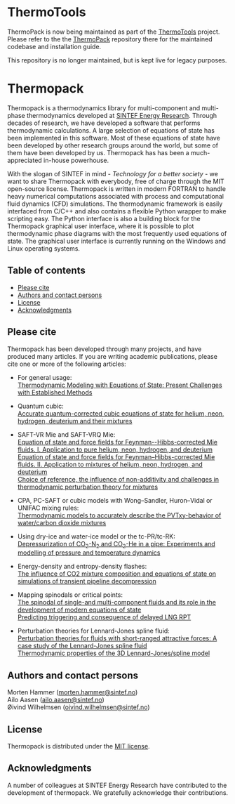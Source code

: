 # ThermoTools
ThermoPack is now being maintained as part of the [ThermoTools](https://github.com/thermotools) project. Please refer to the the [ThermoPack](https://github.com/thermotools/thermopack) repository there for the maintained codebase and installation guide.

This repository is no longer maintained, but is kept live for legacy purposes.
# Thermopack
Thermopack is a thermodynamics library for multi-component and multi-phase
thermodynamics developed at [SINTEF Energy
Research](https://www.sintef.no/en/sintef-energy/). Through decades of research,
we have developed a software that performs thermodynamic calculations. A large
selection of equations of state has been implemented in this software. Most of
these equations of state have been developed by other research groups around
the world, but some of them have been developed by us. Thermopack has has been
a much-appreciated in-house powerhouse.

With the slogan of SINTEF in mind - *Technology for a better society* - we want
to share Thermopack with everybody, free of charge through the MIT open-source
license. Thermopack is written in modern FORTRAN to handle heavy numerical
computations associated with process and computational fluid dynamics (CFD)
simulations. The thermodynamic framework is easily interfaced from C/C++ and
also contains a flexible Python wrapper to make scripting easy. The Python
interface is also a building block for the Thermopack graphical user interface,
where it is possible to plot thermodynamic phase diagrams with the most
frequently used equations of state. The graphical user interface is currently
running on the Windows and Linux operating systems.

## Table of contents

  * [Please cite](#please-cite)
  * [Authors and contact persons](#authors-and-contact-persons)
  * [License](#license)
  * [Acknowledgments](#acknowledgments)
## Please cite
Thermopack has been developed through many projects, and have produced many
articles. If you are writing academic publications, please cite one or more of
the following articles:

- For general usage:  
[Thermodynamic Modeling with Equations of State: Present Challenges with Established Methods](https://doi.org/10.1021/acs.iecr.7b00317)

- Quantum cubic:  
[Accurate quantum-corrected cubic equations of state for helium, neon, hydrogen, deuterium and their mixtures](https://doi.org/10.1016/j.fluid.2020.112790)

- SAFT-VR Mie and SAFT-VRQ Mie:  
[Equation of state and force fields for Feynman--Hibbs-corrected Mie fluids. I. Application to pure helium, neon, hydrogen, and deuterium](https://doi.org/10.1063/1.5111364)  
[Equation of state and force fields for Feynman–Hibbs-corrected Mie fluids. II. Application to mixtures of helium, neon, hydrogen, and deuterium](https://doi.org/10.1063/1.5136079)  
[Choice of reference, the influence of non-additivity and challenges in thermodynamic perturbation theory for mixtures](https://doi.org/10.1063/1.5142771)

- CPA, PC-SAFT or cubic models with Wong–Sandler, Huron–Vidal or UNIFAC mixing
rules:  
[Thermodynamic models to accurately describe the PVTxy-behavior of water/carbon dioxide mixtures](https://doi.org/10.1016/j.fluid.2017.02.006)

- Using dry-ice and water-ice model or the tc-PR/tc-RK:  
[Depressurization of CO<sub>2</sub>-N<sub>2</sub> and CO<sub>2</sub>-He in a pipe: Experiments and modelling of pressure and temperature dynamics](https://doi.org/10.1016/j.ijggc.2021.103361)

- Energy-density and entropy-density flashes:  
[The influence of CO2 mixture composition and equations of state on simulations of transient pipeline decompression](https://doi.org/10.1016/j.ijggc.2016.07.004)

- Mapping spinodals or critical points:  
[The spinodal of single-and multi-component fluids and its role in the development of modern equations of state](https://doi.org/10.1016/j.fluid.2016.12.018)  
[Predicting triggering and consequence of delayed LNG RPT](https://doi.org/10.1016/j.jlp.2018.06.001)

- Perturbation theories for Lennard-Jones spline fluid:  
[Perturbation theories for fluids with short-ranged attractive forces: A case study of the Lennard-Jones spline fluid](https://doi.org/10.1063/5.0082690)  
[Thermodynamic properties of the 3D Lennard-Jones/spline model](https://doi.org/10.1080/00268976.2019.1664780)

## Authors and contact persons
Morten Hammer (morten.hammer@sintef.no)<br>
Ailo Aasen (ailo.aasen@sintef.no)<br>
Øivind Wilhelmsen (oivind.wilhelmsen@sintef.no)

## License
Thermopack is distributed under the [MIT license](https://github.com/SINTEF/thermopack/blob/main/LICENSE).

## Acknowledgments
A number of colleagues at SINTEF Energy Research have contributed to the
development of thermopack. We gratefully acknowledge their contributions.
